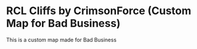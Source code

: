 # RCL Cliffs by CrimsonForce (Custom Map for Bad Business)
This is a custom map made for Bad Business
